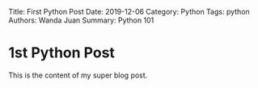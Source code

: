 Title: First Python Post
Date: 2019-12-06
Category: Python
Tags: python
Authors: Wanda Juan
Summary: Python 101

# 1st Python Post

This is the content of my super blog post.